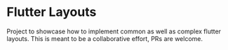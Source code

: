 # Flutter Layouts

Project to showcase how to implement common as well as complex flutter layouts. This is meant to be a collaborative effort, PRs are welcome.

